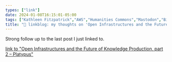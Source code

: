 ```yaml
---
types: ["link"]
date: 2024-01-08T16:15:01-05:00
tags: ["Kathleen Fitzpatrick","AWS","Humanities Commons","Mastodon","Big Tech"]
title: "🔗 linkblog: my thoughts on 'Open Infrastructures and the Future of Knowledge Production, part 2 – Platypus'"
---
```

Strong follow up to the last post I just linked to.

[link to "Open Infrastructures and the Future of Knowledge Production, part 2 – Platypus"](https://team.hcommons.org/2024/01/08/open-infrastructures-and-the-future-of-knowledge-production-part-2/)
